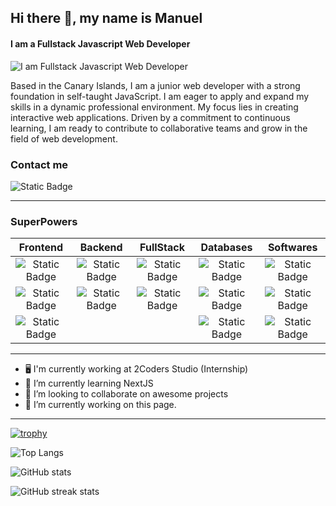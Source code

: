 ## Hi there 👋, my name is Manuel
#### I am a Fullstack Javascript Web Developer
![I am Fullstack Javascript Web Developer](https://media.licdn.com/dms/image/D4D16AQEOZIUCeckSNA/profile-displaybackgroundimage-shrink_350_1400/0/1704116346557?e=1709769600&v=beta&t=LtRqZH3-BHRhqLoIXiAPNjjNp0DA1-Y7CH-4bO1UIpA)

Based in the Canary Islands, I am a junior web developer with a strong foundation in self-taught JavaScript.
I am eager to apply and expand my skills in a dynamic professional environment.
My focus lies in creating interactive web applications. Driven by a commitment to continuous learning, I am ready to contribute to collaborative teams and grow in the field of web development.

### Contact me 
![Static Badge](https://img.shields.io/badge/LinkedIn-%230A66C2?style=social&logo=linkedin&link=https%3A%2F%2Fwww.linkedin.com%2Fin%2Fmanuel-tomasino%2F)

____
### SuperPowers

| Frontend    | Backend     | FullStack    | Databases  | Softwares |
| :---: | :---: | :---: | :---: | :---: |
| ![Static Badge](https://img.shields.io/badge/javascript-%23F7DF1E?style=for-the-badge&logo=visual%20studio%20code&logoColor=black&labelColor=%23F7DF1E) | ![Static Badge](https://img.shields.io/badge/NodeJS-green?style=for-the-badge&logo=node.JS&logoColor=white) | ![Static Badge](https://img.shields.io/badge/TypeScript-blue?style=for-the-badge&logo=typescript&logoColor=white) | ![Static Badge](https://img.shields.io/badge/mySQL-lightblue?style=for-the-badge&logo=mysql&logoColor=black) | ![Static Badge](https://img.shields.io/badge/Git-%23F05032?style=for-the-badge&logo=git&logoColor=white&labelColor=%23F05032) |
| ![Static Badge](https://img.shields.io/badge/React-blue?style=for-the-badge&logo=react&logoColor=white) | ![Static Badge](https://img.shields.io/badge/ExpressJS-white?style=for-the-badge&logo=express&logoColor=black) | ![Static Badge](https://img.shields.io/badge/NextJS-white?style=for-the-badge&logo=next.js&logoColor=black) | ![Static Badge](https://img.shields.io/badge/Firebase-%23FFCA28?style=for-the-badge&logo=firebase&logoColor=black) | ![Static Badge](https://img.shields.io/badge/GitHub-white?style=for-the-badge&logo=github&logoColor=%23181717&labelColor=white) |
| ![Static Badge](https://img.shields.io/badge/Styled--Components-%23DB7093?style=for-the-badge&logo=styledcomponents&logoColor=white) | | |  ![Static Badge](https://img.shields.io/badge/MongoDB-%2347A248?style=for-the-badge&logo=mongodb&logoColor=white) | ![Static Badge](https://img.shields.io/badge/VS_Code-%23007ACC?style=for-the-badge&logo=visual%20studio%20code&logoColor=white&labelColor=%23007ACC) |
  
____

- 🖥️ I'm currently working at 2Coders Studio (Internship)
- 🌱 I’m currently learning NextJS 
- 👯 I’m looking to collaborate on awesome projects 
- 🔭 I’m currently working on this page.

____

[![trophy](https://github-profile-trophy.vercel.app/?username=ShadeVI)](https://github.com/ryo-ma/github-profile-trophy)

![Top Langs](https://github-readme-stats.vercel.app/api/top-langs/?username=ShadeVI&hide_progress=true)

![GitHub stats](https://github-readme-stats.vercel.app/api?username=ShadeVI&show_icons=true&count_private=true)

![GitHub streak stats](https://streak-stats.demolab.com/?user=ShadeVI)  
